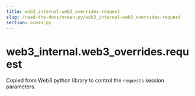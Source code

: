 ```yaml
---
title: web3_internal-web3_overrides-request
slug: /read-the-docs/ocean-py/web3_internal-web3_overrides-request
section: ocean-py
---
```

<a name="web3_internal.web3_overrides.request"></a>
# web3\_internal.web3\_overrides.request

Copied from Web3 python library to control the `requests` session parameters.

